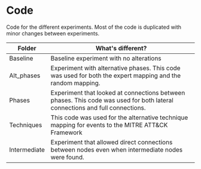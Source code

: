 # Code
Code for the different experiments. Most of the code is duplicated with minor changes between experiments. 

| Folder       | What's different?                                                                                                           |
|--------------|-----------------------------------------------------------------------------------------------------------------------------|
| Baseline     | Baseline experiment with no alterations                                                                                     |
| Alt_phases   | Experiment with alternative phases. This code was used for both the expert mapping and the random mapping.                  |
| Phases       | Experiment that looked at connections between phases. This code was used for both lateral connections and full connections. |
| Techniques   | This code was used for the alternative technique mapping for events to the MITRE ATT&amp;CK Framework                       |
| Intermediate | Experiment that allowed direct connections between nodes even when intermediate nodes were found.                           |